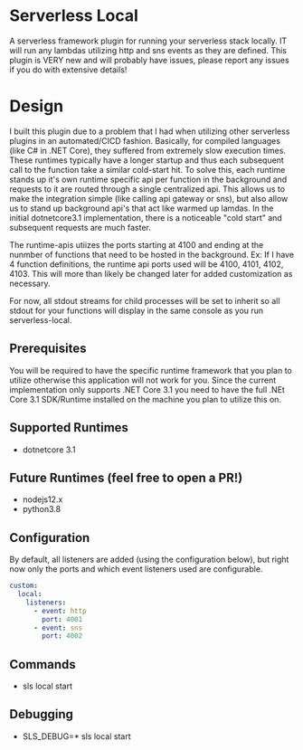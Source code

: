# Serverless Local

A serverless framework plugin for running your serverless stack locally. IT will run any lambdas utilizing http and sns events as they are defined. This plugin is VERY new and will probably have issues, please report any issues if you do with extensive details!

# Design

I built this plugin due to a problem that I had when utilizing other serverless plugins in an automated/CICD fashion. Basically, for compiled languages (like C# in .NET Core), they suffered from extremely slow execution times. These runtimes typically have a longer startup and thus each subsequent call to the function take a similar cold-start hit. To solve this, each runtime stands up it's own runtime specific api per function in the background and requests to it are routed through a single centralized api. This allows us to make the integration simple (like calling api gateway or sns), but also allow us to stand up background api's that act like warmed up lamdas. In the initial dotnetcore3.1 implementation, there is a noticeable "cold start" and subsequent requests are much faster.

The runtime-apis utiizes the ports starting at 4100 and ending at the nunmber of functions that need to be hosted in the background. Ex: If I have 4 function definitions, the runtime api ports used will be 4100, 4101, 4102, 4103. This will more than likely be changed later for added customization as necessary.

For now, all stdout streams for child processes will be set to inherit so all stdout for your functions will display in the same console as you run serverless-local.

## Prerequisites 

You will be required to have the specific runtime framework that you plan to utilize otherwise this application will not work for you. Since the current implementation only supports .NET Core 3.1 you need to have the full .NEt Core 3.1 SDK/Runtime installed on the machine you plan to utilize this on.

## Supported Runtimes
- dotnetcore 3.1

## Future Runtimes (feel free to open a PR!)
- nodejs12.x
- python3.8

## Configuration

By default, all listeners are added (using the configuration below), but right now only the ports and which event listeners used are configurable.

``` yaml
custom:
  local:
    listeners:
      - event: http
        port: 4001
      - event: sns
        port: 4002
```

## Commands

- sls local start

## Debugging

- SLS_DEBUG=* sls local start
